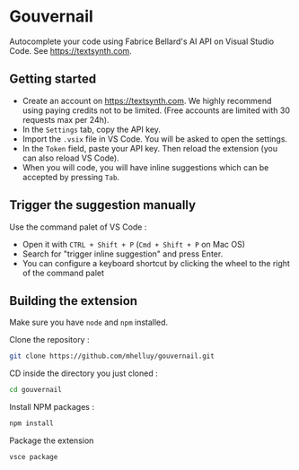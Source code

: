 # Gouvernail
Autocomplete your code using Fabrice Bellard's AI API on Visual Studio Code. See https://textsynth.com.

## Getting started
 - Create an account on https://textsynth.com. We highly recommend using paying credits not to be limited. (Free accounts are limited with 30 requests max per 24h).
 - In the `Settings` tab, copy the API key.
 - Import the `.vsix` file in VS Code. You will be asked to open the settings.
 - In the `Token` field, paste your API key. Then reload the extension (you can also reload VS Code).
 - When you will code, you will have inline suggestions which can be accepted by pressing `Tab`.

## Trigger the suggestion manually
Use the command palet of VS Code :
 - Open it with `CTRL + Shift + P` (`Cmd + Shift + P` on Mac OS)
 - Search for "trigger inline suggestion" and press Enter.
 - You can configure a keyboard shortcut by clicking the wheel to the right of the command palet

## Building the extension
Make sure you have `node` and `npm` installed.

Clone the repository :
```sh
git clone https://github.com/mhelluy/gouvernail.git
```
CD inside the directory you just cloned :
```sh
cd gouvernail
```
Install NPM packages :
```sh
npm install
```
Package the extension
```sh
vsce package
```